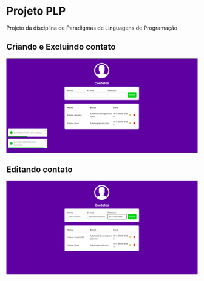 # Projeto PLP 
Projeto da disciplina de Paradigmas de Linguagens de Programação

## Criando e Excluindo contato
<img src="./frontend/src/images/Captura de tela 2023-11-30 180553.png" alt="">

## Editando contato
<img src="./frontend/src/images/Captura de tela 2023-11-30 180659.png" alt="">
<img src="./frontend/src/images/Captura de tela 2023-11-30 180714.png.png" alt="">
